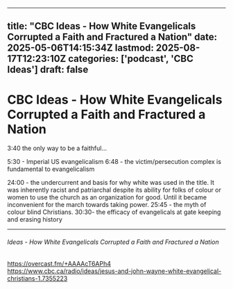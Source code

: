 
---
title: "CBC Ideas - How White Evangelicals Corrupted a Faith and Fractured a Nation"
date: 2025-05-06T14:15:34Z
lastmod: 2025-08-17T12:23:10Z
categories: ['podcast', 'CBC Ideas']
draft: false
---


# CBC Ideas - How White Evangelicals Corrupted a Faith and Fractured a Nation

3:40 the only way to be a faithful…

5:30 - Imperial US evangelicalism 
6:48 - the victim/persecution complex is fundamental to evangelicalism

24:00 - the undercurrent and basis for why white was used in the title. It was inherently racist and patriarchal despite its ability for folks of colour or women to use the church as an organization for good. Until it became inconvenient for the march towards taking power.
25:45 - the myth of colour blind Christians.
30:30- the efficacy of evangelicals at gate keeping and erasing history

---
###### Ideas - How White Evangelicals Corrupted a Faith and Fractured a Nation

https://overcast.fm/+AAAAcT6APh4  
https://www.cbc.ca/radio/ideas/jesus-and-john-wayne-white-evangelical-christians-1.7355223

<!-- #public -->
<!-- #podcast -->
<!-- #CBC Ideas# -->

<!-- {BearID:76616C45-16EB-4E53-90E4-14E7533CAD5D} -->
